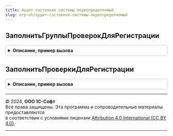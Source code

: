 ```yaml
---
title: Аудит состояния системы переопределяемый
slug: erp-uh/аудит-состояния-системы-переопределяемый
---
```



## ЗаполнитьГруппыПроверокДляРегистрации
<details style="margin: 1em 0; padding: 0.5em; border: 1px solid #ccc; border-radius: 6px;">

<summary style="font-weight: bold; cursor: pointer;">Описание, пример вызова</summary>

```bsl

// Позволяет заполнить описание групп проверок.
// Вызывается при заполнении справочника ПравилаПроверкиУчета.
//
// Параметры:
//	ТаблицаГруппПроверок - см. АудитСостоянияСистемы.ТаблицаГруппПроверокСостоянияСистемы
//
Процедура ЗаполнитьГруппыПроверокДляРегистрации(ТаблицаГруппПроверок) Экспорт
```

Пример вызова
```bsl
АудитСостоянияСистемыПереопределяемый.ЗаполнитьГруппыПроверокДляРегистрации(ТаблицаГруппПроверок) 
```
</details>

## ЗаполнитьПроверкиДляРегистрации
<details style="margin: 1em 0; padding: 0.5em; border: 1px solid #ccc; border-radius: 6px;">

<summary style="font-weight: bold; cursor: pointer;">Описание, пример вызова</summary>

```bsl

// Позволяет заполнить описание проверок.
// Вызывается при заполнении справочника ПравилаПроверкиУчета.
//
// Параметры:
//	ТаблицаПроверок - см. АудитСостоянияСистемы.ТаблицаПроверокСостоянияСистемы
//
Процедура ЗаполнитьПроверкиДляРегистрации(ТаблицаПроверок) Экспорт
```

Пример вызова
```bsl
АудитСостоянияСистемыПереопределяемый.ЗаполнитьПроверкиДляРегистрации(ТаблицаПроверок) 
```
</details>

---

© 2024, **ООО 1С-Софт**  
Все права защищены. Эта программа и сопроводительные материалы предоставляются  
в соответствии с условиями лицензии [Attribution 4.0 International (CC BY 4.0)](https://creativecommons.org/licenses/by/4.0/legalcode).

---
